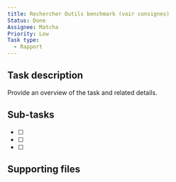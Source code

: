 ```yaml
---
title: Rechercher Outils benchmark (voir consignes)
Status: Done
Assignee: Matcha
Priority: Low
Task type:
  - Rapport
---
```

## Task description
Provide an overview of the task and related details.
  
## Sub-tasks
- [ ]
- [ ]
- [ ]
  
## Supporting files
[](https://www.notion.soundefined)
[](https://www.notion.soundefined)
[](https://www.notion.soundefined)
